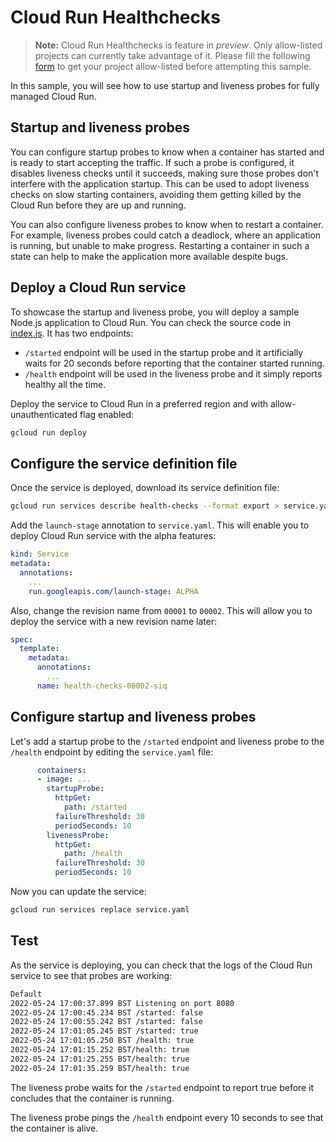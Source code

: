 # Cloud Run Healthchecks

> **Note:** Cloud Run Healthchecks is feature in *preview*.
> Only allow-listed projects can currently take advantage of it. Please fill the
> following [form](https://docs.google.com/forms/d/e/1FAIpQLScWCZiOrwGuEUYJXSvP_-ostVUreKt_Pq_8K53DwStr7q_w8g/viewform)
> to get your project allow-listed before attempting this sample.

In this sample, you will see how to use startup and liveness probes for fully
managed Cloud Run.

## Startup and liveness probes

You can configure startup probes to know when a container has started and is
ready to start accepting the traffic. If such a probe is configured, it disables
liveness checks until it succeeds, making sure those probes don't interfere with
the application startup. This can be used to adopt liveness checks on slow
starting containers, avoiding them getting killed by the Cloud Run before they
are up and running.

You can also configure liveness probes to know when to restart a container. For
example, liveness probes could catch a deadlock, where an application is
running, but unable to make progress. Restarting a container in such a state can
help to make the application more available despite bugs.

## Deploy a Cloud Run service

To showcase the startup and liveness probe, you will deploy a sample Node.js
application to Cloud Run. You can check the source code in [index.js](index.js).
It has two endpoints:

* `/started` endpoint will be used in the startup probe and it artificially
  waits for 20 seconds before reporting that the container started running.
* `/health` endpoint will be used in the liveness probe and it simply reports
  healthy all the time.

Deploy the service to Cloud Run in a preferred region and with
allow-unauthenticated flag enabled:

```sh
gcloud run deploy
```

## Configure the service definition file

Once the service is deployed, download its service definition file:

```sh
gcloud run services describe health-checks --format export > service.yaml
```

Add the `launch-stage` annotation to `service.yaml`. This will enable you to
deploy Cloud Run service with the alpha features:

```yaml
kind: Service
metadata:
  annotations:
    ...
    run.googleapis.com/launch-stage: ALPHA
```

Also, change the revision name from `00001` to `00002`. This will allow you to
deploy the service with a new revision name later:

```yaml
spec:
  template:
    metadata:
      annotations:
        ...
      name: health-checks-00002-siq
```

## Configure startup and liveness probes

Let's add a startup probe to the `/started` endpoint and liveness probe to the
`/health` endpoint by editing the `service.yaml` file:

```yaml
      containers:
      - image: ...
        startupProbe:
          httpGet:
            path: /started
          failureThreshold: 30
          periodSeconds: 10
        livenessProbe:
          httpGet:
            path: /health
          failureThreshold: 30
          periodSeconds: 10
```

Now you can update the service:

```sh
gcloud run services replace service.yaml
```

## Test

As the service is deploying, you can check that the logs of the Cloud Run
service to see that probes are working:

```sh
Default
2022-05-24 17:00:37.899 BST Listening on port 8080
2022-05-24 17:00:45.234 BST /started: false
2022-05-24 17:00:55.242 BST /started: false
2022-05-24 17:01:05.245 BST /started: true
2022-05-24 17:01:05.250 BST /health: true
2022-05-24 17:01:15.252 BST/health: true
2022-05-24 17:01:25.255 BST/health: true
2022-05-24 17:01:35.259 BST/health: true
```

The liveness probe waits for the `/started` endpoint to report
true before it concludes that the container is running.

The liveness probe pings the `/health` endpoint every 10 seconds to see that the
container is alive.
